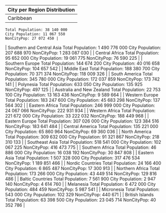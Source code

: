 | City per Region Distribution |
| --- |
| Caribbean
	Total Population: 38 140 000
	City Population: 11 067 550
	NonCityPop: 27 072 450 |
| Southern and Central Asia
	Total Population: 1 490 776 000
	City Population: 207 688 970
	NonCityPop: 1 283 087 030 |
| Central Africa
	Total Population: 95 652 000
	City Population: 19 061 775
	NonCityPop: 76 590 225 |
| Southern Europe
	Total Population: 144 674 200
	City Population: 40 016 658
	NonCityPop: 104 657 542 |
| Middle East
	Total Population: 188 380 700
	City Population: 70 371 374
	NonCityPop: 118 009 326 |
| South America
	Total Population: 345 780 000
	City Population: 172 037 859
	NonCityPop: 173 742 141 |
| Polynesia
	Total Population: 633 050
	City Population: 135 925
	NonCityPop: 497 125 |
| Australia and New Zealand
	Total Population: 22 753 100
	City Population: 13 163 436
	NonCityPop: 9 589 664 |
| Western Europe
	Total Population: 183 247 600
	City Population: 45 683 298
	NonCityPop: 137 564 302 |
| Eastern Africa
	Total Population: 246 999 000
	City Population: 24 067 066
	NonCityPop: 222 931 934 |
| Western Africa
	Total Population: 221 672 000
	City Population: 33 222 032
	NonCityPop: 188 449 968 |
| Eastern Europe
	Total Population: 307 026 000
	City Population: 123 384 516
	NonCityPop: 183 641 484 |
| Central America
	Total Population: 135 221 000
	City Population: 65 860 964
	NonCityPop: 69 360 036 |
| North America
	Total Population: 309 632 000
	City Population: 91 321 867
	NonCityPop: 218 310 133 |
| Southeast Asia
	Total Population: 518 541 000
	City Population: 102 067 225
	NonCityPop: 416 473 775 |
| Southern Africa
	Total Population: 46 886 000
	City Population: 16 038 192
	NonCityPop: 30 847 808 |
| Eastern Asia
	Total Population: 1 507 328 000
	City Population: 317 476 534
	NonCityPop: 1 189 851 466 |
| Nordic Countries
	Total Population: 24 166 400
	City Population: 6 865 487
	NonCityPop: 17 300 913 |
| Northern Africa
	Total Population: 173 266 000
	City Population: 43 449 514
	NonCityPop: 129 816 486 |
| Baltic Countries
	Total Population: 7 561 900
	City Population: 2 947 140
	NonCityPop: 4 614 760 |
| Melanesia
	Total Population: 6 472 000
	City Population: 484 459
	NonCityPop: 5 987 541 |
| Micronesia
	Total Population: 543 000
	City Population: 102 329
	NonCityPop: 440 671 |
| British Islands
	Total Population: 63 398 500
	City Population: 23 045 714
	NonCityPop: 40 352 786 |
